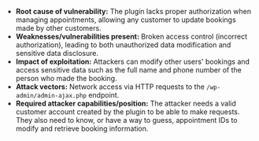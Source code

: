- **Root cause of vulnerability:** The plugin lacks proper authorization when managing appointments, allowing any customer to update bookings made by other customers.
- **Weaknesses/vulnerabilities present:** Broken access control (incorrect authorization), leading to both unauthorized data modification and sensitive data disclosure.
- **Impact of exploitation:** Attackers can modify other users' bookings and access sensitive data such as the full name and phone number of the person who made the booking.
- **Attack vectors:** Network access via HTTP requests to the `/wp-admin/admin-ajax.php` endpoint.
- **Required attacker capabilities/position:** The attacker needs a valid customer account created by the plugin to be able to make requests. They also need to know, or have a way to guess, appointment IDs to modify and retrieve booking information.